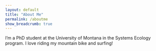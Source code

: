 ```yaml
---
layout: default
title: "About Me"
permalink: /aboutme
show_breadcrumb: true
---
```


I’m a PhD student at the University of Montana in the Systems Ecology program. I love riding my mountain bike and surfing!
